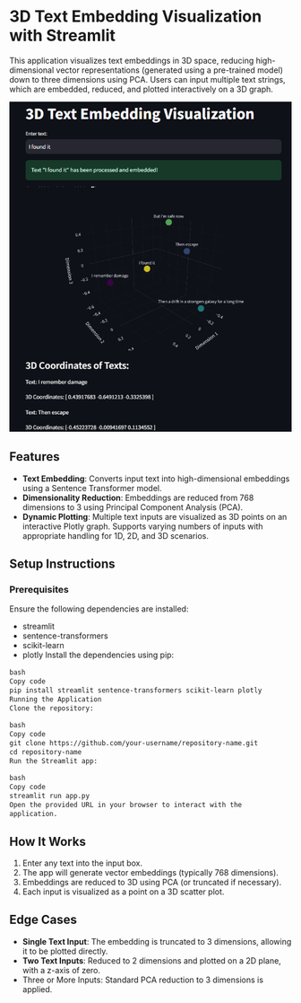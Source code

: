 # 3D Text Embedding Visualization with Streamlit
This application visualizes text embeddings in 3D space, reducing high-dimensional vector representations (generated using a pre-trained model) down to three dimensions using PCA. Users can input multiple text strings, which are embedded, reduced, and plotted interactively on a 3D graph.

![3D Plot Example](example.png)

## Features
- **Text Embedding**: Converts input text into high-dimensional embeddings using a Sentence Transformer model.
- **Dimensionality Reduction**: Embeddings are reduced from 768 dimensions to 3 using Principal Component Analysis (PCA).
- **Dynamic Plotting**: Multiple text inputs are visualized as 3D points on an interactive Plotly graph. Supports varying numbers of inputs with appropriate handling for 1D, 2D, and 3D scenarios.

## Setup Instructions
### Prerequisites
Ensure the following dependencies are installed:

 - streamlit
 - sentence-transformers
 - scikit-learn
 - plotly
Install the dependencies using pip:

```
bash
Copy code
pip install streamlit sentence-transformers scikit-learn plotly
Running the Application
Clone the repository:
```
```
bash
Copy code
git clone https://github.com/your-username/repository-name.git
cd repository-name
Run the Streamlit app:
```
```
bash
Copy code
streamlit run app.py
Open the provided URL in your browser to interact with the application.
```
## How It Works
1. Enter any text into the input box.
2. The app will generate vector embeddings (typically 768 dimensions).
3. Embeddings are reduced to 3D using PCA (or truncated if necessary).
4. Each input is visualized as a point on a 3D scatter plot.

## Edge Cases
 - **Single Text Input**: The embedding is truncated to 3 dimensions, allowing it to be plotted directly.
 - **Two Text Inputs**: Reduced to 2 dimensions and plotted on a 2D plane, with a z-axis of zero.
 - Three or More Inputs: Standard PCA reduction to 3 dimensions is applied.
